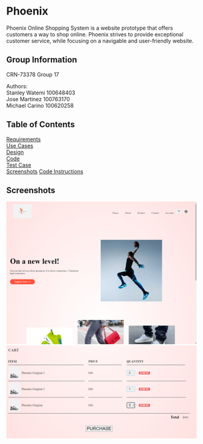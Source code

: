 # Phoenix

Phoenix Online Shopping System is a website prototype that offers customers a way to shop online. Phoenix strives to provide exceptional customer service, while focusing on a navigable and user-friendly website.

## Group Information
CRN-73378 Group 17

Authors:\
Stanley Watemi 100648403\
Jose Martinez 100763170\
Michael Carino 100620258

## Table of Contents
[Requirements](https://github.com/Winter22SOFE2720/Group-17-Project/tree/main/Requirements)\
[Use Cases](https://github.com/Winter22SOFE2720/Group-17-Project/tree/main/Use%20Cases)\
[Design](https://github.com/Winter22SOFE2720/Group-17-Project/tree/main/Design)\
[Code](https://github.com/Winter22SOFE2720/Group-17-Project/tree/main/Code)\
[Test Case](https://github.com/Winter22SOFE2720/Group-17-Project/tree/main/Test%20Case)\
[Screenshots](https://github.com/Winter22SOFE2720/Group-17-Project/tree/main/Screenshots)
[Code Instructions](https://github.com/Winter22SOFE2720/Group-17-Project/blob/main/Code/CodeInstructions.md)

## Screenshots
![Website](https://github.com/Winter22SOFE2720/Group-17-Project/blob/main/Screenshots/website.PNG)
![Sample Cart](https://github.com/Winter22SOFE2720/Group-17-Project/blob/main/Screenshots/cart.PNG)

